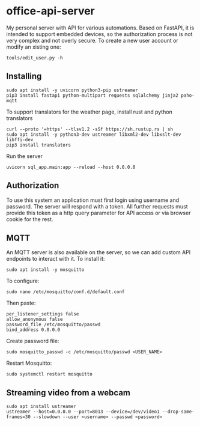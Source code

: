 # office-api-server
My personal server with API for various automations. Based on FastAPI, it is intended to support embedded devices, 
so the authorization process is not very complex and not overly secure. To create a new user account or modify an xisting one:

    tools/edit_user.py -h


## Installing

    sudo apt install -y uvicorn python3-pip ustreamer
    pip3 install fastapi python-multipart requests sqlalchemy jinja2 paho-mqtt
    
To support translators for the weather page, install rust and python translators

    curl --proto '=https' --tlsv1.2 -sSf https://sh.rustup.rs | sh
    sudo apt install -y python3-dev ustreamer libxml2-dev libxslt-dev libffi-dev
    pip3 install translators


Run the server

    uvicorn sql_app.main:app --reload --host 0.0.0.0

## Authorization

To use this system an application must first login using username and password. The server will respond with a token. 
All further requests must provide this token as a http query parameter for API access or via browser cookie for the rest. 

## MQTT

An MQTT server is also available on the server, so we can add custom API endpoints to interact with it.
To install it:

    sudo apt install -y mosquitto

To configure:

    sudo nano /etc/mosquitto/conf.d/default.conf

Then paste:

    per_listener_settings false
    allow_anonymous false
    password_file /etc/mosquitto/passwd
    bind_address 0.0.0.0

Create password file:

    sudo mosquitto_passwd -c /etc/mosquitto/passwd <USER_NAME>

Restart Mosquitto:
    
    sudo systemctl restart mosquitto

## Streaming video from a webcam

    sudo apt install ustreamer
    ustreamer --host=0.0.0.0 --port=8013 --device=/dev/video1 --drop-same-frames=30 --slowdown --user <username> --passwd <password>
